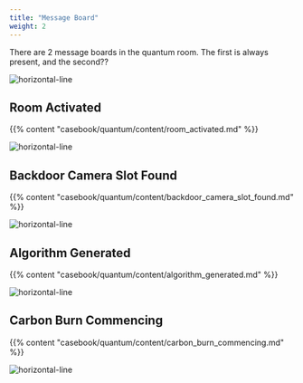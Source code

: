 ```yaml
---
title: "Message Board"
weight: 2
--- 
```


There are 2 message boards in the quantum room. The first is always present, and the second??

![horizontal-line](/images/green-line.png)

## Room Activated
{{% content "casebook/quantum/content/room_activated.md" %}}

![horizontal-line](/images/green-line.png)

## Backdoor Camera Slot Found
{{% content "casebook/quantum/content/backdoor_camera_slot_found.md" %}}

![horizontal-line](/images/green-line.png)

## Algorithm Generated
{{% content "casebook/quantum/content/algorithm_generated.md" %}}

![horizontal-line](/images/green-line.png)

## Carbon Burn Commencing
{{% content "casebook/quantum/content/carbon_burn_commencing.md" %}}

![horizontal-line](/images/green-line.png)
